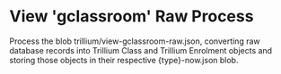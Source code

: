 # View 'gclassroom' Raw Process
Process the blob trillium/view-gclassroom-raw.json, converting raw database records into Trillium Class and Trillium Enrolment objects and storing those objects in their respective {type}-now.json blob.